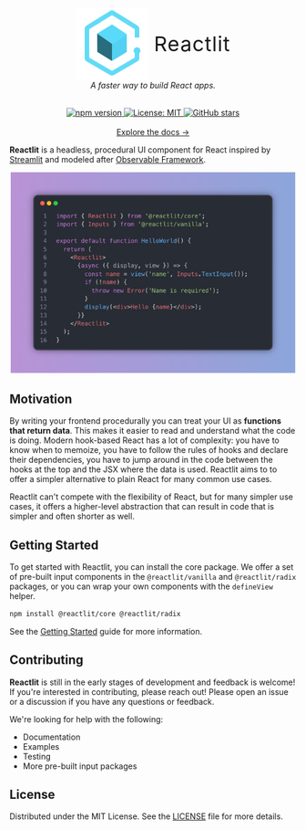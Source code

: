 <div align="center">
  <p style="margin-bottom: 0; display: flex; align-items: center; gap: 10px; justify-content: center;">
    <img alt="Reactlit" src="./reactlit.svg" />
    <span style="font-size: 36px; letter-spacing: 0.03em;" align="center">Reactlit</span>
  </p>
  <em>A faster way to build React apps.</em>
  <br />
  <br />
  <p align="center">
  <a href="https://www.npmjs.com/package/@reactlit/core">
    <img src="https://img.shields.io/npm/v/%40reactlit%2Fcore?logo=npm" alt="npm version">
  </a>
  <a href="https://github.com/mshafir/reactlit/blob/main/LICENSE">
    <img src="https://img.shields.io/badge/License-MIT-blue.svg" alt="License: MIT">
  </a>
  <a href="https://github.com/mshafir/reactlit/stargazers">
    <img src="https://img.shields.io/github/stars/mshafir/reactlit.svg" alt="GitHub stars">
  </a>
  <br/>
  <br/>
  <a href="https://reactlit.dev">Explore the docs →</a>
</p>
</div>

<strong>Reactlit</strong> is a headless, procedural UI component for React inspired by [Streamlit](https://streamlit.io/) and modeled after [Observable Framework](https://observablehq.com/platform/framework).

<p align="center">
<img src="./hello-world-example.png" alt="Hello World" width="500">
</p>

## Motivation

By writing your frontend procedurally you can treat your UI as <strong>functions that return data</strong>.
This makes it easier to read and understand what the code is doing. Modern hook-based
React has a lot of complexity: you have to know when to memoize, you have
to follow the rules of hooks and declare their dependencies, you have to jump around in the code between the hooks at the top and the JSX where the data is used. Reactlit aims to to offer a simpler alternative to plain React for many common use cases.

Reactlit can't compete with the flexibility of React, but for many simpler use cases, it offers a higher-level abstraction that can result in code that is simpler and often shorter as well.

## Getting Started

To get started with Reactlit, you can install the core package. We offer a set of pre-built input components in the `@reactlit/vanilla` and `@reactlit/radix` packages, or you can wrap your own components with the `defineView` helper.

```bash
npm install @reactlit/core @reactlit/radix
```

See the [Getting Started](https://reactlit.dev/docs/guides/getting-started) guide for more information.

## Contributing

<strong>Reactlit</strong> is still in the early stages of development and feedback is welcome! If you're interested in contributing, please reach out! Please open an issue or a discussion if you have any questions or feedback.

We're looking for help with the following:

- Documentation
- Examples
- Testing
- More pre-built input packages

## License

Distributed under the MIT License. See the [LICENSE](LICENSE) file for more details.
